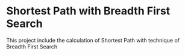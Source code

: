 # Shortest Path with Breadth First Search
This project include the calculation of Shortest Path with technique of Breadth First Search
